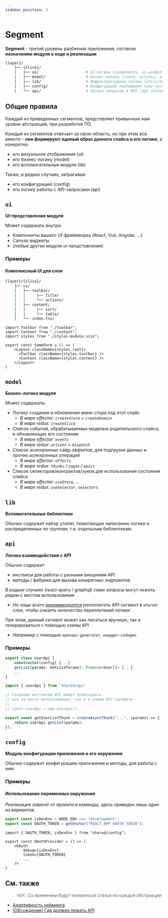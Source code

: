 ```yaml
---
sidebar_position: 3
---
```


# Segment

**Segment** - третий уровень разбиения приложения, согласно **назначению модуля в коде и реализации**

```sh
{layer}/
    ├── {slice}/
    |   ├── ui/                     # UI-логика (components, ui-widgets, ...)
    |   ├── model/                  # Бизнес-логика (store, actions, effects, reducers, ...)
    |   ├── lib/                    # Инфраструктурная логика (utils/helpers)
    |   ├── config/                 # Конфигурация приложения (env-vars, ...)
    |   └── api/                    # Логика запросов к API (api instances, requests, ...)
```

## Общие правила

Каждый из приведенных сегментов, представляет привычные нам уровни абстракций, при разработке ПО.

Каждый из сегментов отвечает за свою область, но при этом все вместе - **они формируют единый образ данного слайса и его логики**, а конкретно:

- его визуальное отображение (ui)
- его бизнес-логику (model)
- его вспомогательные модули (lib)

Также, в редких случаях, затрагивая:

- его конфигурацию (config)
- его логику работы с API-запросами (api)

## `ui`

**UI-представление модуля**

Может содержать внутри:

- Компоненты вашего UI-фреймворка (React, Vue, Angular, ...)
- Canvas-виджеты
- *(любые другие модули ui-представления)*

### Примеры

#### Комплексный UI для слоя

```sh
{layer}/{slice}/
    ├── ui/
    |   ├── toolbar/
    |   |     ├── title/
    |   |     └── actions/
    |   ├── content/
    |   |     ├── sort/
    |   |     └── table/
    |   └── index.tsx/
```

```tsx title={layer}/{slice}/ui/index.tsx
import Toolbar from "./toolbar";
import Content from "./content";
import styles from "./styles.module.scss";

export const SomeForm = () => (
    <Layout className={styles.root}>
      <Toolbar className={styles.toolbar} />  
      <Content className={styles.content} />
    </Layout>
)
```

## `model`

**Бизнес-логика модуля**

Может содержать:

- Логику создания и обновления мини-стора под этот слайс
  - *В мире effector: `createStore` + `createDomain`*
  - *В мире redux: `createSlice`*
- Список событий, обрабатываемых моделью родительского слайса, и обновляющих его состояние
  - *В мире effector: `events`*
  - *В мире redux: `actions` + `dispatch`*
- Список асинхронных сайд-эффектов, для подгрузки данных и прочих асинхронных операций
  - *В мире effector: `effects`*
  - *В мире redux: `thunks` / `sagas` / `epics`*
- Список селекторов/контрактов/хуков для использования состояния слайса
  - *В мире effector: `useStore`, ...*
  - *В мире redux: `useSelector`, `selectors`*

## `lib`

**Вспомогательные библиотеки**

Обычно содержит набор утилит, помогающих написанию логики и распределенных по группам, т.е. отдельным библиотекам.

## `api`

**Логика взаимодействия с API**

Обычно содержит

- инстансы для работы с разными внешними API
- методы / фабрики для вызова конкретных эндпоинтов

*В редких случаях (react-query / graphql) сами запросы могут лежать рядом с местом использования*

- *Но чаще всего [рекоммендуется][disc-api] располагать API-сегмент в `shared`-слое, чтобы снизить количество переплетений логики*

При этом, данный сегмент может как писаться вручную, так и генерироваться с помощью схемы API

- *Например с помощью `openapi-generator`, `swagger-codegen`*

### Примеры

```ts title=**/**/api/user.ts
export class UserApi {
    constructor(config) {...}
    getList(params: GetListParams): Promise<User[]> {...}
    ...
}
```

```ts title=**/**/model/thunks.ts
import { userApi } from "shared/api"

// Создание инстансов API может происходить
// как на месте использования, так и в самом API-сегменте
//
// const userApi = new UserApi();

export const getUserListThunk = createAsyncThunk("...", (params) => {
    return userApi.getList(params);
});
```

## `config`

**Модуль конфигурации приложения и его окружения**

Обычно содержит конфигурацию приложения и методы, для работы с ним

### Примеры

#### Использование переменных окружения

*Реализация зависит от проекта и команды, здесь приведен лишь один из вариантов*

```ts title=shared/config/index.ts
export const isDevEnv = NODE_ENV === "development";
export const OAUTH_TOKEN = getEnvVar("REACT_APP_OAUTH_TOKEN");
```

```tsx title=**/**/index.tsx
import { OAUTH_TOKEN, isDevEnv } from "shared/config";

export const OAuthProvider = () => (
    <OAuth
        debug={isDevEnv}
        token={OAUTH_TOKEN}
        ...
    />
)
```

## См. также

> `WIP:` Со временем будут появляться статьи по каждой абстракции

- [Адаптивность нейминга][refs-naming-adaptability]
- [(Обсуждение) Где должен лежать API][disc-api]

[refs-naming-adaptability]: /docs/concepts/naming-adaptability

[disc-api]: https://github.com/feature-sliced/documentation/discussions/66
